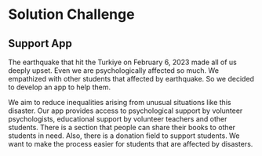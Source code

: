 # Solution Challenge

##  Support App
The earthquake that hit the Turkiye on February 6, 2023 made all of us deeply upset. Even we are psychologically affected so much. We empathized with other students that affected by earthquake. So we decided to develop an app to help them.

We aim to reduce inequalities arising from unusual situations like this disaster. Our app provides access to psychological support by volunteer psychologists, educational support by volunteer teachers and other students. There is a section that people can share their books to other students in need. Also, there is a donation field to support students. We want to make the process easier for students that are affected by disasters.


